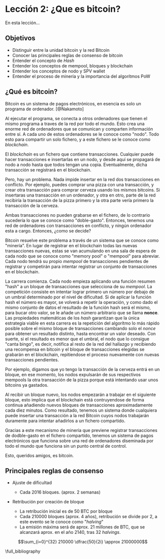 # Lección 2: ¿Que es bitcoin?

En esta lección...

## Objetivos

- Distinguir entre la unidad bitcoin y la red Bitcoin
- Conocer las principales reglas de consenso de bitcoin
- Entender el concepto de *Hash*
- Entender los conceptos de mempool, bloques y blockchain
- Entender los conceptos de nodo y SPV wallet
- Entender el proceso de minería y la importancia del algorítmos PoW

## ¿Qué es bitcoin?

Bitcoin es un sistema de pagos electrónicos, en esencia es solo un programa de ordenador. [@Nakamoto]

Al ejecutar el programa, se conecta a otros ordenadores que tienen el mismo programa a traves de la red por todo el mundo. Esto crea una enorme red de ordenadores que se comunican y comparten información entre sí. A cada  uno de estos ordenadores se le conoce como "nodo". Todo esto para compartir un solo fichero, y a este fichero se le conoce como *blockchain*.

El *blockchain* es un fichero que contiene transacciones. Cualquier puede hacer transacciones e insertarlas en un nodo, y desde aquí se propagará de nodo a nodo hasta que todos tengan una copia. Eventualmente, dicha transacción se registrará en el blockchain.

Pero, hay un problema. Nada impide insertar en la red dos transacciones en conflicto. Por ejemplo, puedes comprar una pizza con una transacción, y crear otra transacción para comprar cerveza usando los mismos bitcoins. Si insertaras una transacción en un ordenador, y otra en otro, parte de la red recibiría la transacción de la pizza primero y la otra parte vería primero la transacción de la cerveza.

Ambas transacciones no pueden grabarse en el fichero, de lo contrario sucedería lo que se conoce como "doble-gasto". Entonces, tenemos una red de ordenadores con transacciones en conflicto, y ningún ordenador esta a cargo. Entonces, ¿como se decide?

Bitcoin resuelve este problema a través de un sistema que se conoce como "minería". En lugar de registrar en el blockchain todas las nuevas transacciones nuevas, estas se van acumulando en una sala de espera de cada nodo que se conoce como "memory pool" o "mempool" para abreviar. Cada nodo tendrá su propio *mempool* de transacciones pendientes de registrar y competirán para intentar registrar un conjunto de transacciones en el blockchain.

La carrera comienza. Cada nodo empieza aplicando una función resumen "hash" a un bloque de transacciones que selecciona de su *mempool*. La competición consiste en intentar lograr primero un número por debajo de un umbral determinado por el nivel de dificultad. Si de aplicar la función hash el número es mayor, se volverá a repetir la operación, y como dado el mismo conjunto de datos el resultado de la función hash será el mismo, para bucar otro valor, se le añade un número arbitrario que se llama **nonce**. Las propiedades matemáticas de los *hash* garantizan que la única estrategia viable en esta carrera es la repetición del algorítmo lo más rápido posible sobre el mismo bloque de transacciones cambiando solo el *nonce* para obtener un resultado distinto, hasta encontrar un valor deseado. Con suerte, si el resultado es menor que el umbral, el nodo que lo consigue "canta bingo", es decir, notifica al resto de la red del hallazgo y recibiendo una recompensa en bitcoin y el bloque de transacciones elegidas se grabarán en el blockchain, repitiendose el proceso nuevamente con nuevas transacciones pendientes.

Por ejemplo, digamos que yo tengo la transacción de la cerveza entrá en un bloque, en ese momento, los nodos expulsarán de sus respectivos mempools la otra transacción de la pizza porque está intentando usar unos bitcoins ya gastados.

Al recibir un bloque nuevo, los nodos empezarán a trabajar en el siguiente bloque, esto implica que el blockchain está contruyendose de forma continua añadiendo nuevos bloques de transacciones aproximadamente cada diez minutos. Como resultado, tenemos un sistema donde cualquiera puede insertar una transacción a la red Bitcoin cuyos nodos trabajarán duramente para intentar añadirlos a un fichero compartido.

Gracias a este mecanismo de minería que previene registrar transacciones de dodble-gasto en el fichero compartido, tenemos un sistema de pagos electrónicos que funciona sobre una red de ordenadores diseminada por todo el mundo que funciona sin un punto central de control.

Esto, queridos amigos, es bitcoin.



## Principales reglas de consenso

- Ajuste de dificultad
	- Cada 2016 bloques. (aprox. 2 semanas)
	

- Retribución por creación de bloque
	- La retribución inicial es de 50 BTC por bloque
	- Cada 210000 bloques (aprox. 4 años), retribución se divide por 2, a este evento se le conoce como "*halving*"
	- La emisión máxima será de aprox. 21 millones de BTC, que se alcanzará aprox. en el año 2140, tras 32 *halvings*.


$$\sum_{i=0}^{32} 210000 \dfrac{50}{2i} \approx 21000000$$

\full_bibliography
